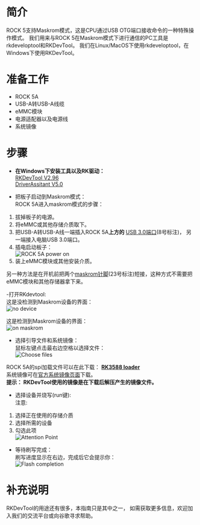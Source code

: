 ﻿---
sidebar_label: '通过RKDevTool工具线刷系统'
sidebar_position: 36
---

# 简介

ROCK 5支持Maskrom模式，这是CPU通过USB OTG端口接收命令的一种特殊操作模式。
我们用来与ROCK 5在Maskrom模式下进行通信的PC工具是rkdeveloptool和RKDevTool。
我们在Linux/MacOS下使用rkdeveloptool，在Windows下使用RKDevTool。

# 准备工作

- ROCK 5A
- USB-A转USB-A线缆
- eMMC模块
- 电源适配器以及电源线
- 系统镜像

# 步骤

- **在Windows下安装工具以及RK驱动：**  
[RKDevTool V2.96](https://dl.radxa.com/tools/windows/RKDevTool_Release_v2.96-20221121.rar)  
[DriverAssitant V5.0](https://dl.radxa.com/tools/windows/DriverAssitant_v5.0.zip)  

- 把板子启动到Maskrom模式：  
ROCK 5A进入maskrom模式的步骤：  
1. 拔掉板子的电源。  
2. 将eMMC或其他存储介质取下。  
3. 把USB-A转USB-A线一端插入ROCK 5A**上方的** [USB 3.0端口](../getting-started/overview)(8号标注)， 另一端接入电脑USB 3.0端口。  
4. 插电启动板子：  
![ROCK 5A power on](/img/rock5a/rock5a_power.webp)  
5. 装上eMMC模块或其他安装介质。

另一种方法是在开机前把两个[maskrom针脚](../getting-started/overview)(23号标注)短接，这种方式不需要把eMMC模块和其他存储器拿下来。 

-打开RKdevtool:  
这是没检测到Maskrom设备的界面：  
![no device](/img/rock5a/no-device.webp)  

这是检测到Maskrom设备的界面：  
![on maskrom](/img/rock5a/on-maskrom.webp)  

- 选择引导文件和系统镜像：  
鼠标左键点击最右边空格以选择文件：  
![Choose files](/img/rock5a/choose-files.webp)  

ROCK 5A的spi加载文件可以在此下载： **[RK3588 loader](https://dl.radxa.com/rock5/sw/images/loader/rock-5b/rk3588_spl_loader_v1.08.111.bin)**  
系统镜像可在[官方系统镜像页面](../../official-images)下载。  
**提示： RKDevTool使用的镜像是在下载后解压产生的镜像文件。**

- 选择设备并烧写(run键):  
注意:  
1. 选择正在使用的存储介质  
2. 选择所需的设备  
3. 勾选此项  
![Attention Point](/img/rock5a/attention-point.webp)

- 等待刷写完成：  
刷写进度显示在右边，完成后它会提示你：  
![Flash completion](/img/rock5a/completion.webp)

# 补充说明

RKDevTool的用途还有很多，本指南只是其中之一， 
如需获取更多信息，欢迎加入我们的交流平台或向谷歌寻求帮助。


